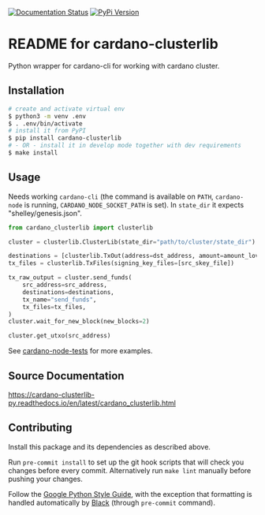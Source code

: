 [![Documentation Status](https://readthedocs.org/projects/cardano-clusterlib-py/badge/?version=latest)](https://cardano-clusterlib-py.readthedocs.io/en/latest/?badge=latest)
[![PyPi Version](https://img.shields.io/pypi/v/cardano-clusterlib.svg)](https://pypi.org/project/cardano-clusterlib/)

README for cardano-clusterlib
=============================

Python wrapper for cardano-cli for working with cardano cluster.

Installation
------------

```sh
# create and activate virtual env
$ python3 -m venv .env
$ . .env/bin/activate
# install it from PyPI
$ pip install cardano-clusterlib
# - OR - install it in develop mode together with dev requirements
$ make install
```

Usage
-----

Needs working `cardano-cli` (the command is available on `PATH`, `cardano-node` is running, `CARDANO_NODE_SOCKET_PATH` is set). In `state_dir` it expects "shelley/genesis.json".

```python
from cardano_clusterlib import clusterlib

cluster = clusterlib.ClusterLib(state_dir="path/to/cluster/state_dir")

destinations = [clusterlib.TxOut(address=dst_address, amount=amount_lovelace)]
tx_files = clusterlib.TxFiles(signing_key_files=[src_skey_file])

tx_raw_output = cluster.send_funds(
    src_address=src_address,
    destinations=destinations,
    tx_name="send_funds",
    tx_files=tx_files,
)
cluster.wait_for_new_block(new_blocks=2)

cluster.get_utxo(src_address)
```

See [cardano-node-tests](https://github.com/input-output-hk/cardano-node-tests) for more examples.


Source Documentation
--------------------

<https://cardano-clusterlib-py.readthedocs.io/en/latest/cardano_clusterlib.html>


Contributing
------------

Install this package and its dependencies as described above.

Run `pre-commit install` to set up the git hook scripts that will check you changes before every commit. Alternatively run `make lint` manually before pushing your changes.

Follow the [Google Python Style Guide](https://google.github.io/styleguide/pyguide.html), with the exception that formatting is handled automatically by [Black](https://github.com/psf/black) (through `pre-commit` command).
